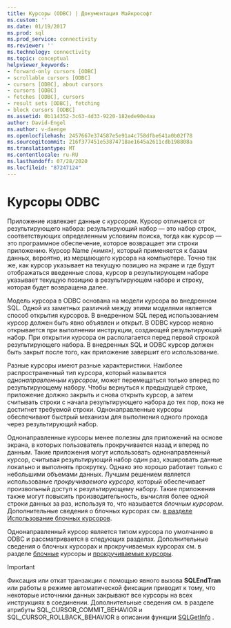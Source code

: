 ```yaml
---
title: Курсоры (ODBC) | Документация Майкрософт
ms.custom: ''
ms.date: 01/19/2017
ms.prod: sql
ms.prod_service: connectivity
ms.reviewer: ''
ms.technology: connectivity
ms.topic: conceptual
helpviewer_keywords:
- forward-only cursors [ODBC]
- scrollable cursors [ODBC]
- cursors [ODBC], about cursors
- cursors [ODBC]
- fetches [ODBC], cursors
- result sets [ODBC], fetching
- block cursors [ODBC]
ms.assetid: 0b114352-3c63-4d33-9220-182ede90e4aa
author: David-Engel
ms.author: v-daenge
ms.openlocfilehash: 2457667e374587e5e91a4c758dfbe641a0b02f78
ms.sourcegitcommit: 216f377451e53874718ae1645a2611cdb198808a
ms.translationtype: MT
ms.contentlocale: ru-RU
ms.lasthandoff: 07/28/2020
ms.locfileid: "87247124"
---
```

# <a name="odbc-cursors"></a>Курсоры ODBC
Приложение извлекает данные с *курсором*. Курсор отличается от результирующего набора: результирующий набор — это набор строк, соответствующих определенным условиям поиска, тогда как курсор — это программное обеспечение, которое возвращает эти строки приложению. Курсор Name *(«имя»),* который применяется к базам данных, вероятно, из мерцающего курсора на компьютере. Точно так же, как курсор указывает на текущую позицию на экране и где будут отображаться введенные слова, курсор в результирующем наборе указывает текущую позицию в результирующем наборе и строку, которая будет возвращена далее.  
  
 Модель курсора в ODBC основана на модели курсора во внедренном SQL. Одной из заметных различий между этими моделями является способ открытия курсоров. В внедренном SQL перед использованием курсор должен быть явно объявлен и открыт. В ODBC курсор неявно открывается при выполнении инструкции, создающей результирующий набор. При открытии курсора он располагается перед первой строкой результирующего набора. В внедренных SQL и ODBC курсор должен быть закрыт после того, как приложение завершит его использование.  
  
 Разные курсоры имеют разные характеристики. Наиболее распространенный тип курсора, который называется *однонаправленным курсором,* может перемещаться только вперед по результирующему набору. Чтобы вернуться к предыдущей строке, приложение должно закрыть и снова открыть курсор, а затем считывать строки с начала результирующего набора до тех пор, пока не достигнет требуемой строки. Однонаправленные курсоры обеспечивают быстрый механизм для выполнения одного прохода через результирующий набор.  
  
 Однонаправленные курсоры менее полезны для приложений на основе экрана, в которых пользователь прокручивается назад и вперед по данным. Такие приложения могут использовать однонаправленный курсор, считывая результирующий набор один раз, кэшировать данные локально и выполнять прокрутку. Однако это хорошо работает только с небольшими объемами данных. Лучшим решением является использование *прокручиваемого курсора,* который обеспечивает произвольный доступ к результирующему набору. Такие приложения также могут повысить производительность, вычисляя более одной строки данных за раз, используя то, что называется *блочным курсором.* Дополнительные сведения о блочных курсорах см. [в разделе Использование блочных курсоров](../../../odbc/reference/develop-app/using-block-cursors.md).  
  
 Однонаправленный курсор является типом курсора по умолчанию в ODBC и рассматривается в следующих разделах. Дополнительные сведения о блочных курсорах и прокручиваемых курсорах см. в разделе [блочные](../../../odbc/reference/develop-app/block-cursors.md) курсоры и [прокручиваемые курсоры](../../../odbc/reference/develop-app/scrollable-cursors.md).  
  
> [!IMPORTANT]  
>  Фиксация или откат транзакции с помощью явного вызова **SQLEndTran** или работы в режиме автоматической фиксации приводит к тому, что некоторые источники данных закрывают все курсоры на всех инструкциях в соединении. Дополнительные сведения см. в разделе атрибуты SQL_CURSOR_COMMIT_BEHAVIOR и SQL_CURSOR_ROLLBACK_BEHAVIOR в описании функции [SQLGetInfo](../../../odbc/reference/syntax/sqlgetinfo-function.md) .
